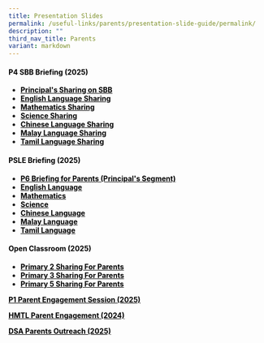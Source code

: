 ```yaml
---
title: Presentation Slides
permalink: /useful-links/parents/presentation-slide-guide/permalink/
description: ""
third_nav_title: Parents
variant: markdown
---
```

<h4><span style="color: #000000;"><strong>P4 SBB Briefing (2025)</strong></span></h4>
<ul>
<li><span style="color: #000000;"><strong><a rel="noopener" target="_blank" href="/files/2025_p4_briefing_principal.pdf" style="color: #000000;">Principal's Sharing on SBB</a></strong></span></li>
<li><span style="color: #000000;"><strong><a rel="noopener" target="_blank" href="/files/2025_p4_sbb_el.pdf" style="color: #000000;">English Language Sharing</a></strong></span></li>
<li><span style="color: #000000;"><strong><a rel="noopener" target="_blank" href="/files/2025_p4_sbb_ma.pdf" style="color: #000000;">Mathematics Sharing</a></strong></span></li>
<li><span style="color: #000000;"><strong><a rel="noopener" target="_blank" href="/files/2025_p4_sbb_sc.pdf" style="color: #000000;">Science Sharing</a></strong></span></li>
<li><span style="color: #000000;"><strong><a rel="noopener" target="_blank" href="/files/2025_p4_sbb_cl.pdf" style="color: #000000;">Chinese Language Sharing</a></strong></span></li>
<li><span style="color: #000000;"><strong><a rel="noopener" target="_blank" href="/files/2025_p4_sbb_ml.pdf" style="color: #000000;">Malay Language Sharing</a></strong></span></li>
<li><span style="color: #000000;"><strong><a rel="noopener" target="_blank" href="/files/2025_p4_sbb_tl.pdf" style="color: #000000;">Tamil Language Sharing</a></strong></span></li>
</ul>
<h4><span style="color: #000000;"><strong>PSLE Briefing (2025)</strong></span></h4>
<ul>
<li><span style="color: #000000;"><a rel="noopener" target="_blank" href="/files/p6_briefing_for_parents.pdf" style="color: #000000; text-decoration: underline;"><strong>P6 Briefing for Parents (Principal's Segment)</strong></a></span></li>
<li><span style="color: #000000;"><a rel="noopener" target="_blank" href="/files/PSLE_Briefing_2025_English_Language.pdf" style="color: #000000; text-decoration: underline;"><strong>English Language</strong></a></span></li>
<li><span style="color: #000000;"><a rel="noopener" target="_blank" href="/files/PSLE_Briefing_2025_Mathematics.pdf" style="color: #000000; text-decoration: underline;"><strong>Mathematics</strong></a></span></li>
<li><span style="color: #000000;"><a rel="noopener" target="_blank" href="/files/PSLE_Briefing_2025_Science.pdf" style="color: #000000; text-decoration: underline;"><strong>Science</strong></a></span></li>
<li><span style="color: #000000;"><a rel="noopener" target="_blank" href="/files/PSLE_Briefing_2025_Chinese_Language.pdf" style="color: #000000; text-decoration: underline;"><strong>Chinese Language</strong></a></span></li>
<li><span style="color: #000000;"><a rel="noopener" target="_blank" href="/files/PSLE_Briefing_2025_Malay_Language.pdf" style="color: #000000; text-decoration: underline;"><strong>Malay Language</strong></a></span></li>
<li><span style="color: #000000;"><a rel="noopener" target="_blank" href="/files/PSLE_Briefing_2025_Tamil_Language.pdf" style="color: #000000; text-decoration: underline;"><strong>Tamil Language</strong></a></span></li>
</ul>
<h4><span style="color: #000000;"><strong>Open Classroom (2025)</strong></span></h4>
<ul>
<li><span style="color: #000000;"><a rel="noopener" target="_blank" href="/files/P2_OCR_For_Parents_2025.pdf" style="color: #000000;"><strong>Primary 2 Sharing For Parents</strong></a></span></li>
<li><span style="color: #000000;"><a rel="noopener" target="_blank" href="/files/P3_OCR_For_Parents_2025.pdf" style="color: #000000;"><strong>Primary 3 Sharing For Parents</strong></a></span></li>
<li><span style="color: #000000;"><a rel="noopener" target="_blank" href="/files/P5_OCR_For_Parents_2025.pdf" style="color: #000000;"><strong>Primary 5 Sharing For Parents</strong></a></span></li>
</ul>
<p><span style="color: #000000;"><strong><a href="/files/Primary_1_Parent_Engagement_Session_2025.pdf" style="color: #000000;">P1 Parent Engagement Session (2025)</a></strong></span></p>
<p><span style="color: #000000;"><strong><a href="/files/2024_hmtl_briefing.pdf" style="color: #000000;">HMTL Parent Engagement (2024)</a></strong></span></p>
<p><span style="color: #000000;"><strong><a href="/files/DSA_Parents_Outreach_2025.pdf" style="color: #000000;">DSA Parents Outreach (2025)</a></strong></span></p>